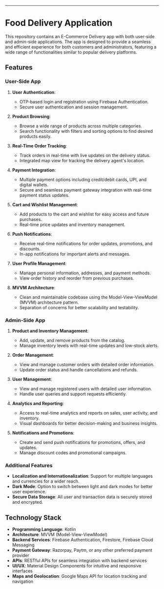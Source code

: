 ---

# Food Delivery Application

This repository contains an E-Commerce Delivery app with both user-side and admin-side applications. The app is designed to provide a seamless and efficient experience for both customers and administrators, featuring a wide range of functionalities similar to popular delivery platforms.

## Features

### User-Side App

1. **User Authentication**:
   - OTP-based login and registration using Firebase Authentication.
   - Secure user authentication and session management.

2. **Product Browsing**:
   - Browse a wide range of products across multiple categories.
   - Search functionality with filters and sorting options to find desired products easily.

3. **Real-Time Order Tracking**:
   - Track orders in real-time with live updates on the delivery status.
   - Integrated map view for tracking the delivery agent's location.

4. **Payment Integration**:
   - Multiple payment options including credit/debit cards, UPI, and digital wallets.
   - Secure and seamless payment gateway integration with real-time payment status updates.

5. **Cart and Wishlist Management**:
   - Add products to the cart and wishlist for easy access and future purchases.
   - Real-time price updates and inventory management.

6. **Push Notifications**:
   - Receive real-time notifications for order updates, promotions, and discounts.
   - In-app notifications for important alerts and messages.

7. **User Profile Management**:
   - Manage personal information, addresses, and payment methods.
   - View order history and reorder from previous purchases.

8. **MVVM Architecture**:
   - Clean and maintainable codebase using the Model-View-ViewModel (MVVM) architecture pattern.
   - Separation of concerns for better scalability and testability.

### Admin-Side App

1. **Product and Inventory Management**:
   - Add, update, and remove products from the catalog.
   - Manage inventory levels with real-time updates and low-stock alerts.

2. **Order Management**:
   - View and manage customer orders with detailed order information.
   - Update order status and handle cancellations and refunds.

3. **User Management**:
   - View and manage registered users with detailed user information.
   - Handle user queries and support requests efficiently.

4. **Analytics and Reporting**:
   - Access to real-time analytics and reports on sales, user activity, and inventory.
   - Visual dashboards for better decision-making and business insights.

5. **Notifications and Promotions**:
   - Create and send push notifications for promotions, offers, and updates.
   - Manage discount codes and promotional campaigns.

### Additional Features

- **Localization and Internationalization**: Support for multiple languages and currencies for a wider reach.
- **Dark Mode**: Option to switch between light and dark modes for better user experience.
- **Secure Data Storage**: All user and transaction data is securely stored and encrypted.

## Technology Stack

- **Programming Language**: Kotlin
- **Architecture**: MVVM (Model-View-ViewModel)
- **Backend Services**: Firebase Authentication, Firestore, Firebase Cloud Messaging
- **Payment Gateway**: Razorpay, Paytm, or any other preferred payment provider
- **APIs**: RESTful APIs for seamless integration with backend services
- **UI/UX**: Material Design Components for intuitive and responsive interfaces
- **Maps and Geolocation**: Google Maps API for location tracking and navigation
